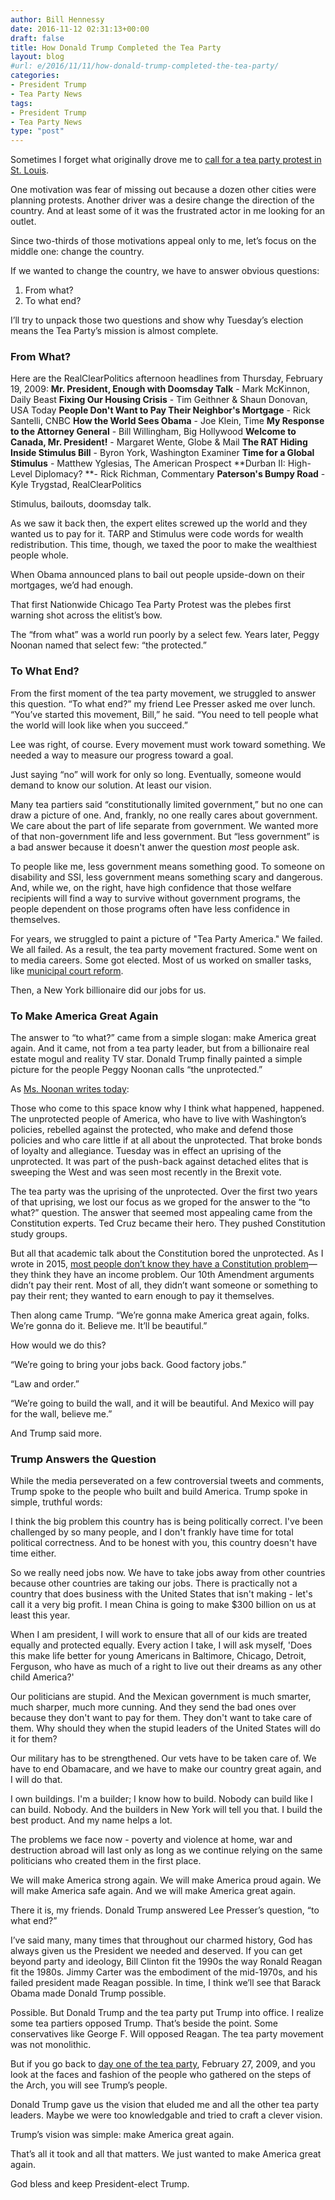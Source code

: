 ```yaml
---
author: Bill Hennessy
date: 2016-11-12 02:31:13+00:00
draft: false
title: How Donald Trump Completed the Tea Party
layout: blog
#url: e/2016/11/11/how-donald-trump-completed-the-tea-party/
categories:
- President Trump
- Tea Party News
tags:
- President Trump
- Tea Party News
type: "post"
---
```


Sometimes I forget what originally drove me to [call for a tea party protest in St. Louis](https://hennessysview.com/2009/02/22/st-louis-tea-party/).

One motivation was fear of missing out because a dozen other cities were planning protests. Another driver was a desire change the direction of the country. And at least some of it was the frustrated actor in me looking for an outlet.

Since two-thirds of those motivations appeal only to me, let’s focus on the middle one: change the country.

If we wanted to change the country, we have to answer obvious questions:




  1. From what?
  2. To what end?


I’ll try to unpack those two questions and show why Tuesday’s election means the Tea Party’s mission is almost complete.



### From What?



Here are the RealClearPolitics afternoon headlines from Thursday, February 19, 2009:
**Mr. President, Enough with Doomsday Talk** - Mark McKinnon, Daily Beast
**Fixing Our Housing Crisis** - Tim Geithner & Shaun Donovan, USA Today
**People Don't Want to Pay Their Neighbor's Mortgage** - Rick Santelli, CNBC
**How the World Sees Obama** - Joe Klein, Time
**My Response to the Attorney General** - Bill Willingham, Big Hollywood
**Welcome to Canada, Mr. President!** - Margaret Wente, Globe & Mail
**The RAT Hiding Inside Stimulus Bill** - Byron York, Washington Examiner
**Time for a Global Stimulus** - Matthew Yglesias, The American Prospect
**Durban II: High-Level Diplomacy? **- Rick Richman, Commentary
**Paterson's Bumpy Road** - Kyle Trygstad, RealClearPolitics

Stimulus, bailouts, doomsday talk.

As we saw it back then, the expert elites screwed up the world and they wanted us to pay for it. TARP and Stimulus were code words for wealth redistribution. This time, though, we taxed the poor to make the wealthiest people whole.

When Obama announced plans to bail out people upside-down on their mortgages, we’d had enough.

That first Nationwide Chicago Tea Party Protest was the plebes first warning shot across the elitist’s bow.

The “from what” was a world run poorly by a select few. Years later, Peggy Noonan named that select few: “the protected.”



### To What End?



From the first moment of the tea party movement, we struggled to answer this question. “To what end?” my friend Lee Presser asked me over lunch. “You’ve started this movement, Bill,” he said. “You need to tell people what the world will look like when you succeed.”

Lee was right, of course. Every movement must work toward something. We needed a way to measure our progress toward a goal.

Just saying “no” will work for only so long. Eventually, someone would demand to know our solution. At least our vision.

Many tea partiers said “constitutionally limited government,” but no one can draw a picture of one. And, frankly, no one really cares about government. We care about the part of life separate from government. We wanted more of that non-government life and less government. But “less government” is a bad answer because it doesn't anwer the question _most_ people ask.

To people like me, less government means something good. To someone on disability and SSI, less government means something scary and dangerous. And, while we, on the right, have high confidence that those welfare recipients will find a way to survive without government programs, the people dependent on those programs often have less confidence in themselves.

For years, we struggled to paint a picture of "Tea Party America." We failed. We all failed. As a result, the tea party movement fractured. Some went on to media careers. Some got elected. Most of us worked on smaller tasks, like [municipal court reform](https://hennessysview.com/2014/08/21/why-st-louis-tea-party-went-to-ferguson-to-shop/).

Then, a New York billionaire did our jobs for us.



### To Make America Great Again



The answer to “to what?” came from a simple slogan: make America great again. And it came, not from a tea party leader, but from a billionaire real estate mogul and reality TV star. Donald Trump finally painted a simple picture for the people Peggy Noonan calls “the unprotected.”

As [Ms. Noonan writes today](https://www.google.com/search?q=What+Comes+After+the+Uprising&oq=What+Comes+After+the+Uprising&aqs=chrome..69i57.191j0j1&sourceid=chrome&ie=UTF-8):



> 
  Those who come to this space know why I think what happened, happened. The unprotected people of America, who have to live with Washington’s policies, rebelled against the protected, who make and defend those policies and who care little if at all about the unprotected. That broke bonds of loyalty and allegiance. Tuesday was in effect an uprising of the unprotected. It was part of the push-back against detached elites that is sweeping the West and was seen most recently in the Brexit vote.




The tea party was the uprising of the unprotected. Over the first two years of that uprising, we lost our focus as we groped for the answer to the “to what?” question. The answer that seemed most appealing came from the Constitution experts. Ted Cruz became their hero. They pushed Constitution study groups.

But all that academic talk about the Constitution bored the unprotected. As I wrote in 2015, [most people don’t know they have a Constitution problem](https://hennessysview.com/2016/08/05/purpose-trumps-policy-and-principles-video/)—they think they have an income problem. Our 10th Amendment arguments didn’t pay their rent. Most of all, they didn’t want someone or something to pay their rent; they wanted to earn enough to pay it themselves.

Then along came Trump. “We’re gonna make America great again, folks. We’re gonna do it. Believe me. It’ll be beautiful.”

How would we do this?

“We’re going to bring your jobs back. Good factory jobs.”

“Law and order.”

“We’re going to build the wall, and it will be beautiful. And Mexico will pay for the wall, believe me.”

And Trump said more.



### Trump Answers the Question



While the media perseverated on a few controversial tweets and comments, Trump spoke to the people who built and build America. Trump spoke in simple, truthful words:



> 
  I think the big problem this country has is being politically correct. I've been challenged by so many people, and I don't frankly have time for total political correctness. And to be honest with you, this country doesn't have time either.
  
  So we really need jobs now. We have to take jobs away from other countries because other countries are taking our jobs. There is practically not a country that does business with the United States that isn't making - let's call it a very big profit. I mean China is going to make $300 billion on us at least this year.
  
  When I am president, I will work to ensure that all of our kids are treated equally and protected equally. Every action I take, I will ask myself, 'Does this make life better for young Americans in Baltimore, Chicago, Detroit, Ferguson, who have as much of a right to live out their dreams as any other child America?'
  
  Our politicians are stupid. And the Mexican government is much smarter, much sharper, much more cunning. And they send the bad ones over because they don't want to pay for them. They don't want to take care of them. Why should they when the stupid leaders of the United States will do it for them?
  
  Our military has to be strengthened. Our vets have to be taken care of. We have to end Obamacare, and we have to make our country great again, and I will do that.
  
  I own buildings. I'm a builder; I know how to build. Nobody can build like I can build. Nobody. And the builders in New York will tell you that. I build the best product. And my name helps a lot.
  
  The problems we face now - poverty and violence at home, war and destruction abroad will last only as long as we continue relying on the same politicians who created them in the first place.
  
  We will make America strong again. We will make America proud again. We will make America safe again. And we will make America great again.




There it is, my friends. Donald Trump answered Lee Presser’s question, “to what end?”

I’ve said many, many times that throughout our charmed history, God has always given us the President we needed and deserved. If you can get beyond party and ideology, Bill Clinton fit the 1990s the way Ronald Reagan fit the 1980s. Jimmy Carter was the embodiment of the mid-1970s, and his failed president made Reagan possible. In time, I think we’ll see that Barack Obama made Donald Trump possible.

Possible. But Donald Trump and the tea party put Trump into office. I realize some tea partiers opposed Trump. That’s beside the point. Some conservatives like George F. Will opposed Reagan. The tea party movement was not monolithic.

But if you go back to [day one of the tea party](https://hennessysview.com/2009/02/28/flow-thru-afterglow/), February 27, 2009, and you look at the faces and fashion of the people who gathered on the steps of the Arch, you will see Trump’s people.

Donald Trump gave us the vision that eluded me and all the other tea party leaders. Maybe we were too knowledgable and tried to craft a clever vision.

Trump’s vision was simple: make America great again.

That’s all it took and all that matters. We just wanted to make America great again.

God bless and keep President-elect Trump.
